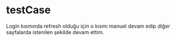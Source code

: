 # testCase
Login kısmında refresh olduğu için o kısmı manuel devam edip diğer sayfalarda istenilen şekilde devam ettim.
